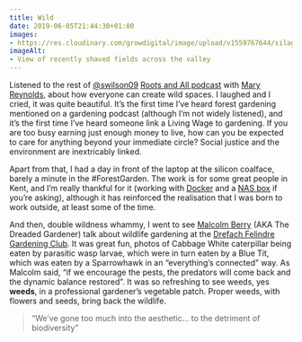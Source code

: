 ```yaml
---
title: Wild
date: 2019-06-05T21:44:30+01:00
images: 
- https://res.cloudinary.com/growdigital/image/upload/v1559767644/silage-4408D82F.jpg
imageAlt: 
- View of recently shaved fields across the valley
---
```


Listened to the rest of [@swilson09](https://mobile.twitter.com/swilson09) [Roots and All podcast](https://rootsandall.co.uk/portfolio-item/episode-24-creating-an-ark-with-mary-reynolds/) with [Mary Reynolds](http://wearetheark.org/about-mary/), about how everyone can create wild spaces. I laughed and I cried, it was quite beautiful. It’s the first time I’ve heard forest gardening mentioned on a gardening podcast (although I’m not widely listened), and it’s the first time I’ve heard someone link a Living Wage to gardening. If you are too busy earning just enough money to live, how can you be expected to care for anything beyond your immediate circle? Social justice and the environment are inextricably linked.

Apart from that, I had a day in front of the laptop at the silicon coalface, barely a minute in the #ForestGarden. The work is for some great people in Kent, and I’m really thankful for it (working with [Docker](https://www.docker.com) and a [NAS box](https://en.wikipedia.org/wiki/Network-attached_storage) if you’re asking), although it has reinforced the realisation that I was born to work outside, at least some of the time.

And then, double wildness whammy, I went to see [Malcolm Berry](https://www.facebook.com/The-Dreaded-Gardener-1403035606578314/) (AKA The Dreaded Gardener) talk about wildlife gardening at the [Drefach Felindre Gardening Club](http://www.drefachfelindregardeningclub.co.uk). It was great fun, photos of Cabbage White caterpillar being eaten by parasitic wasp larvae, which were in turn eaten by a Blue Tit, which was eaten by a Sparrowhawk in an “everything’s connected” way. As Malcolm said, “if we encourage the pests, the predators will come back and the dynamic balance restored”. It was so refreshing to see weeds, yes **weeds**, in a professional gardener’s vegetable patch. Proper weeds, with flowers and seeds, bring back the wildlife.

> “We’ve gone too much into the aesthetic… to the detriment of biodiversity”

